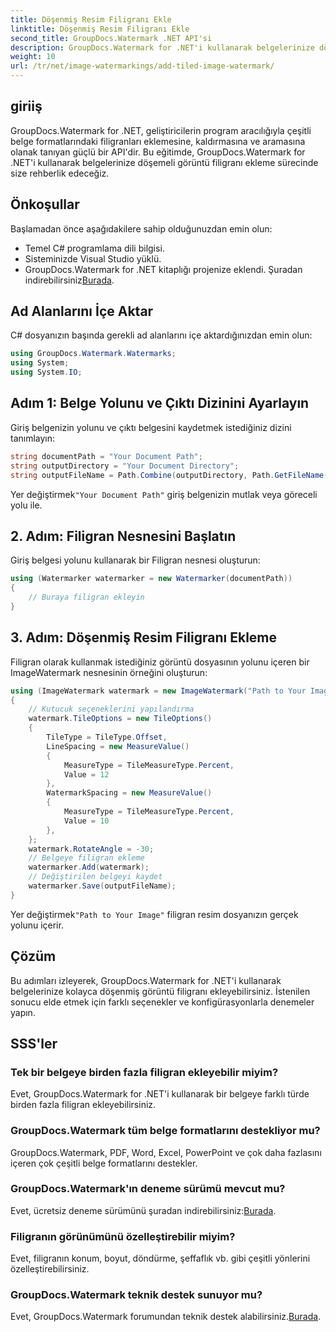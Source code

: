 ```yaml
---
title: Döşenmiş Resim Filigranı Ekle
linktitle: Döşenmiş Resim Filigranı Ekle
second_title: GroupDocs.Watermark .NET API'si
description: GroupDocs.Watermark for .NET'i kullanarak belgelerinize döşemeli görüntü filigranlarını nasıl ekleyeceğinizi öğrenin. Kolay, verimli ve özelleştirilebilir.
weight: 10
url: /tr/net/image-watermarkings/add-tiled-image-watermark/
---
```

## giriiş
GroupDocs.Watermark for .NET, geliştiricilerin program aracılığıyla çeşitli belge formatlarındaki filigranları eklemesine, kaldırmasına ve aramasına olanak tanıyan güçlü bir API'dir. Bu eğitimde, GroupDocs.Watermark for .NET'i kullanarak belgelerinize döşemeli görüntü filigranı ekleme sürecinde size rehberlik edeceğiz.
## Önkoşullar
Başlamadan önce aşağıdakilere sahip olduğunuzdan emin olun:
- Temel C# programlama dili bilgisi.
- Sisteminizde Visual Studio yüklü.
- GroupDocs.Watermark for .NET kitaplığı projenize eklendi. Şuradan indirebilirsiniz[Burada](https://releases.groupdocs.com/Watermark/net/).

## Ad Alanlarını İçe Aktar
C# dosyanızın başında gerekli ad alanlarını içe aktardığınızdan emin olun:
```csharp
using GroupDocs.Watermark.Watermarks;
using System;
using System.IO;
```
## Adım 1: Belge Yolunu ve Çıktı Dizinini Ayarlayın
Giriş belgenizin yolunu ve çıktı belgesini kaydetmek istediğiniz dizini tanımlayın:
```csharp
string documentPath = "Your Document Path";
string outputDirectory = "Your Document Directory";
string outputFileName = Path.Combine(outputDirectory, Path.GetFileName(documentPath));
```
 Yer değiştirmek`"Your Document Path"` giriş belgenizin mutlak veya göreceli yolu ile.
## 2. Adım: Filigran Nesnesini Başlatın
Giriş belgesi yolunu kullanarak bir Filigran nesnesi oluşturun:
```csharp
using (Watermarker watermarker = new Watermarker(documentPath))
{
    // Buraya filigran ekleyin
}
```
## 3. Adım: Döşenmiş Resim Filigranı Ekleme
Filigran olarak kullanmak istediğiniz görüntü dosyasının yolunu içeren bir ImageWatermark nesnesinin örneğini oluşturun:
```csharp
using (ImageWatermark watermark = new ImageWatermark("Path to Your Image"))
{
    // Kutucuk seçeneklerini yapılandırma
    watermark.TileOptions = new TileOptions()
    {
        TileType = TileType.Offset,
        LineSpacing = new MeasureValue()
        {
            MeasureType = TileMeasureType.Percent,
            Value = 12
        },
        WatermarkSpacing = new MeasureValue()
        {
            MeasureType = TileMeasureType.Percent,
            Value = 10
        },
    };
    watermark.RotateAngle = -30;
    // Belgeye filigran ekleme
    watermarker.Add(watermark);
    // Değiştirilen belgeyi kaydet
    watermarker.Save(outputFileName);
}
```
 Yer değiştirmek`"Path to Your Image"` filigran resim dosyanızın gerçek yolunu içerir.

## Çözüm
Bu adımları izleyerek, GroupDocs.Watermark for .NET'i kullanarak belgelerinize kolayca döşenmiş görüntü filigranı ekleyebilirsiniz. İstenilen sonucu elde etmek için farklı seçenekler ve konfigürasyonlarla denemeler yapın.
## SSS'ler
### Tek bir belgeye birden fazla filigran ekleyebilir miyim?
Evet, GroupDocs.Watermark for .NET'i kullanarak bir belgeye farklı türde birden fazla filigran ekleyebilirsiniz.
### GroupDocs.Watermark tüm belge formatlarını destekliyor mu?
GroupDocs.Watermark, PDF, Word, Excel, PowerPoint ve çok daha fazlasını içeren çok çeşitli belge formatlarını destekler.
### GroupDocs.Watermark'ın deneme sürümü mevcut mu?
 Evet, ücretsiz deneme sürümünü şuradan indirebilirsiniz:[Burada](https://releases.groupdocs.com/).
### Filigranın görünümünü özelleştirebilir miyim?
Evet, filigranın konum, boyut, döndürme, şeffaflık vb. gibi çeşitli yönlerini özelleştirebilirsiniz.
### GroupDocs.Watermark teknik destek sunuyor mu?
 Evet, GroupDocs.Watermark forumundan teknik destek alabilirsiniz.[Burada](https://forum.groupdocs.com/c/watermark/19).